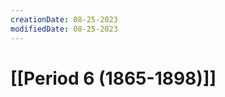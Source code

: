 ```yaml
---
creationDate: 08-25-2023
modifiedDate: 08-25-2023
---
```

# <span id="c"><a>[[Period 6 (1865-1898)]]</a></span>

